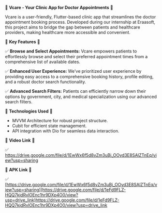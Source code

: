 🏥 **Vcare - Your Clinic App for Doctor Appointments** 🚀

Vcare is a user-friendly, Flutter-based clinic app that streamlines the doctor appointment booking process. Developed during our internship at Eraasoft, this project aims to bridge the gap between patients and healthcare providers, making healthcare more accessible and convenient.

🔹 **Key Features** 🔹

✅ **Browse and Select Appointments:** Vcare empowers patients to effortlessly browse and select their preferred appointment times from a comprehensive list of available dates.

✅ **Enhanced User Experience:** We've prioritized user experience by providing easy access to a comprehensive booking history, profile editing, and a robust doctor search functionality.

✅ **Advanced Search Filters:** Patients can efficiently narrow down their options by government, city, and medical specialization using our advanced search filters.

🚀 **Technologies Used** 🚀

- MVVM Architecture for robust project structure.
- Cubit for efficient state management.
- API integration with Dio for seamless data interaction.

🔹 **Video Link** 🔹

✅ https://drive.google.com/file/d/1EwWx6f5d8vZm3uBj_OOyd3E8SAlZTnEq/view?usp=sharing

🔹 **APK Link** 🔹

✅ [https://drive.google.com/file/d/1EwWx6f5d8vZm3uBj_OOyd3E8SAlZTnEq/view?usp=sharing](https://drive.google.com/file/d/1eFd9FLZ-HQQ7kjdRvlOEnc1hr9DXp4O0/view?usp=drive_link)https://drive.google.com/file/d/1eFd9FLZ-HQQ7kjdRvlOEnc1hr9DXp4O0/view?usp=drive_link


